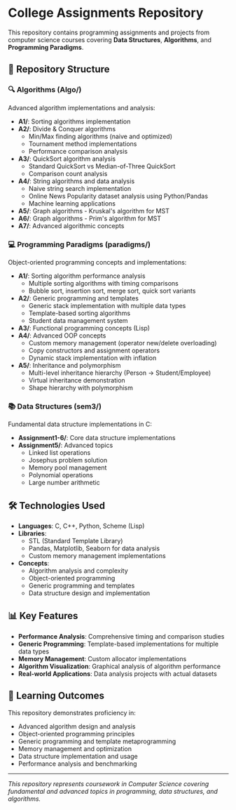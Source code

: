 # College Assignments Repository

This repository contains programming assignments and projects from computer science courses covering **Data Structures**, **Algorithms**, and **Programming Paradigms**.

## 📁 Repository Structure

### 🔍 **Algorithms (Algo/)**
Advanced algorithm implementations and analysis:

- **A1/**: Sorting algorithms implementation
- **A2/**: Divide & Conquer algorithms
  - Min/Max finding algorithms (naive and optimized)
  - Tournament method implementations
  - Performance comparison analysis
- **A3/**: QuickSort algorithm analysis
  - Standard QuickSort vs Median-of-Three QuickSort
  - Comparison count analysis
- **A4/**: String algorithms and data analysis
  - Naive string search implementation
  - Online News Popularity dataset analysis using Python/Pandas
  - Machine learning applications
- **A5/**: Graph algorithms - Kruskal's algorithm for MST
- **A6/**: Graph algorithms - Prim's algorithm for MST
- **A7/**: Advanced algorithmic concepts

### 💻 **Programming Paradigms (paradigms/)**
Object-oriented programming concepts and implementations:

- **A1/**: Sorting algorithm performance analysis
  - Multiple sorting algorithms with timing comparisons
  - Bubble sort, insertion sort, merge sort, quick sort variants
- **A2/**: Generic programming and templates
  - Generic stack implementation with multiple data types
  - Template-based sorting algorithms
  - Student data management system
- **A3/**: Functional programming concepts (Lisp)
- **A4/**: Advanced OOP concepts
  - Custom memory management (operator new/delete overloading)
  - Copy constructors and assignment operators
  - Dynamic stack implementation with inflation
- **A5/**: Inheritance and polymorphism
  - Multi-level inheritance hierarchy (Person → Student/Employee)
  - Virtual inheritance demonstration
  - Shape hierarchy with polymorphism

### 📚 **Data Structures (sem3/)**
Fundamental data structure implementations in C:

- **Assignment1-6/**: Core data structure implementations
- **Assignment5/**: Advanced topics
  - Linked list operations
  - Josephus problem solution
  - Memory pool management
  - Polynomial operations
  - Large number arithmetic

## 🛠️ **Technologies Used**

- **Languages**: C, C++, Python, Scheme (Lisp)
- **Libraries**: 
  - STL (Standard Template Library)
  - Pandas, Matplotlib, Seaborn for data analysis
  - Custom memory management implementations
- **Concepts**: 
  - Algorithm analysis and complexity
  - Object-oriented programming
  - Generic programming and templates
  - Data structure design and implementation

## 📊 **Key Features**

- **Performance Analysis**: Comprehensive timing and comparison studies
- **Generic Programming**: Template-based implementations for multiple data types
- **Memory Management**: Custom allocator implementations
- **Algorithm Visualization**: Graphical analysis of algorithm performance
- **Real-world Applications**: Data analysis projects with actual datasets

## 🎯 **Learning Outcomes**

This repository demonstrates proficiency in:
- Advanced algorithm design and analysis
- Object-oriented programming principles
- Generic programming and template metaprogramming
- Memory management and optimization
- Data structure implementation and usage
- Performance analysis and benchmarking

---
*This repository represents coursework in Computer Science covering fundamental and advanced topics in programming, data structures, and algorithms.*
